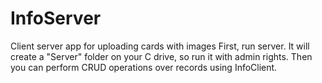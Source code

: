 # InfoServer
Client server app for uploading cards with images 
First, run server. It will create a "Server" folder on your C drive, so run it with admin rights.
Then you can perform CRUD operations over records using InfoClient.
